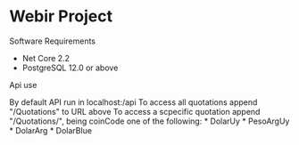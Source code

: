 # Webir Project

Software Requirements

* Net Core 2.2
* PostgreSQL 12.0 or above

Api use

By default API run in localhost:<portnumber>/api
To access all quotations append "/Quotations" to URL above
To access a scpecific quotation append "/Quotations/<coinCode>", being coinCode one of the following:
	* DolarUy
	* PesoArgUy
	* DolarArg
	* DolarBlue